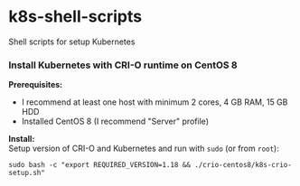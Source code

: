 # k8s-shell-scripts
Shell scripts for setup Kubernetes


### Install Kubernetes with CRI-O runtime on CentOS 8

**Prerequisites:**
* I recommend at least one host with minimum 2 cores, 4 GB RAM, 15 GB HDD  
* Installed CentOS 8 (I recommend "Server" profile)

**Install:**  
Setup version of CRI-O and Kubernetes and run with `sudo` (or from `root`):

    sudo bash -c "export REQUIRED_VERSION=1.18 && ./crio-centos8/k8s-crio-setup.sh"
